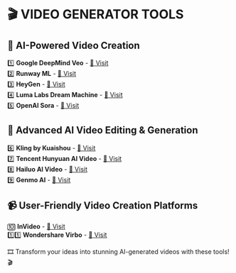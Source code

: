 # 🎬 VIDEO GENERATOR TOOLS

## 🚀 AI-Powered Video Creation

1️⃣ **Google DeepMind Veo** - [🔗 Visit](https://deepmind.google/technologies/veo/veo-2/)  
2️⃣ **Runway ML** - [🔗 Visit](https://runwayml.com/product)  
3️⃣ **HeyGen** - [🔗 Visit](https://www.heygen.com/?sid=rewardful&via=aixploria)  
4️⃣ **Luma Labs Dream Machine** - [🔗 Visit](https://lumalabs.ai/dream-machine)  
5️⃣ **OpenAI Sora** - [🔗 Visit](https://sora.com/)  

## 🎥 Advanced AI Video Editing & Generation

6️⃣ **Kling by Kuaishou** - [🔗 Visit](https://kling.kuaishou.com/en)  
7️⃣ **Tencent Hunyuan AI Video** - [🔗 Visit](https://aivideo.hunyuan.tencent.com/)  
8️⃣ **Hailuo AI Video** - [🔗 Visit](https://hailuoai.video/)  
9️⃣ **Genmo AI** - [🔗 Visit](https://www.genmo.ai/)  

## 📹 User-Friendly Video Creation Platforms

🔟 **InVideo** - [🔗 Visit](https://invideo.io/?mpid=5293708&irgwc=1)  
1️⃣1️⃣ **Wondershare Virbo** - [🔗 Visit](https://virbo.wondershare.com/app/)  

🎞️ Transform your ideas into stunning AI-generated videos with these tools! 🎬
